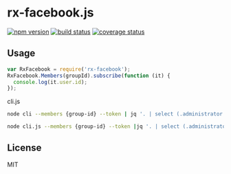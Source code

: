 # rx-facebook.js

[![npm version][npm-image]][npm-url]
[![build status][travis-image]][travis-url]
[![coverage status][coveralls-image]][coveralls-url]

[npm-image]: https://img.shields.io/npm/v/rx-facebook.svg?style=flat-square
[npm-url]: https://www.npmjs.com/package/rx-facebook
[travis-image]: https://img.shields.io/travis/yongjhih/rx-facebook.js.svg?style=flat-square
[travis-url]: https://travis-ci.org/yongjhih/rx-facebook.js
[coveralls-image]: https://img.shields.io/coveralls/yongjhih/rx-facebook.js.svg?style=flat-square
[coveralls-url]: https://coveralls.io/r/yongjhih/rx-facebook.js

## Usage

```js
var RxFacebook = require('rx-facebook');
RxFacebook.Members(groupId).subscribe(function (it) {
  console.log(it.user.id);
});
```

cli.js

```sh
node cli --members {group-id} --token | jq '. | select (.administrator != true)' users.json > non-admin-users.json
```

```sh
node cli.js --members {group-id} --token |jq '. | select (.administrator != true) | .id' users.json > non-admin-users-id.json
```

## License

MIT
